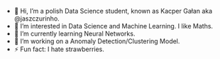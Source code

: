 - 👋 Hi, I’m a polish Data Science student, known as Kacper Gałan aka @jaszczurinho.
- 👀 I’m interested in Data Science and Machine Learning. I like Maths.
- 🌱 I’m currently learning Neural Networks.
- 💞️ I’m working on a Anomaly Detection/Clustering Model.
- ⚡ Fun fact: I hate strawberries.

<!---
jaszczurinho/jaszczurinho is a ✨ special ✨ repository because its `README.md` (this file) appears on your GitHub profile.
You can click the Preview link to take a look at your changes.
--->
